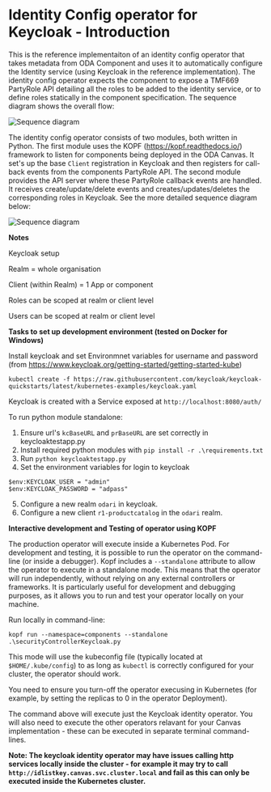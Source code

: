 # Identity Config operator for Keycloak - Introduction 

This is the reference implementaiton of an identity config operator that takes metadata from ODA Component and uses it to automatically configure the Identity service (using Keycloak in the reference implementation). The identity config operator expects the component to expose a TMF669 PartyRole API detailing all the roles to be added to the identity service, or to define roles statically in the component specification. The sequence diagram shows the overall flow:


![Sequence diagram](sequenceDiagrams/securitySequenceKeycloak.png)



The identity config operator consists of two modules, both written in Python. The first module uses the KOPF (https://kopf.readthedocs.io/) framework to listen for components being deployed in the ODA Canvas. It set's up the base `Client` registration in Keycloak and then registers for call-back events from the components PartyRole API. The second module provides the API server where these PartyRole callback events are handled. It receives create/update/delete events and creates/updates/deletes the corresponding  roles in Keycloak. See the more detailed sequence diagram below:


![Sequence diagram](sequenceDiagrams/securitySequenceKeycloakDetailed.png)


**Notes**

Keycloak setup

Realm = whole organisation

Client (within Realm) = 1 App or component

Roles can be scoped at realm or client level

Users can be scoped at realm or client level



**Tasks to set up development environment (tested on Docker for Windows)**

Install keycloak and set Environmnet variables for username and password (from https://www.keycloak.org/getting-started/getting-started-kube)

```
kubectl create -f https://raw.githubusercontent.com/keycloak/keycloak-quickstarts/latest/kubernetes-examples/keycloak.yaml
```

Keycloak is created with a Service exposed at `http://localhost:8080/auth/`


To run python module standalone:

1. Ensure url's `kcBaseURL` and `prBaseURL` are set correctly in keycloaktestapp.py
2. Install required python modules with `pip install -r .\requirements.txt`
3. Run `python keycloaktestapp.py`
4. Set the environment variables for login to keycloak

```
$env:KEYCLOAK_USER = "admin"
$env:KEYCLOAK_PASSWORD = "adpass"
```

5. Configure a new realm `odari` in keycloak.
6. Configure a new client `r1-productcatalog` in the `odari` realm.

**Interactive development and Testing of operator using KOPF**

The production operator will execute inside a Kubernetes Pod. For development and testing, it is possible to run the operator on the command-line (or inside a debugger). Kopf includes a `--standalone` attribute to allow the operator to execute in a standalone mode. This means that the operator will run independently, without relying on any external controllers or frameworks. It is particularly useful for development and debugging purposes, as it allows you to run and test your operator locally on your machine.

Run locally in command-line: 
```
kopf run --namespace=components --standalone .\securityControllerKeycloak.py
```

This mode will use the kubeconfig file (typically located at `$HOME/.kube/config`) to as long as `kubectl` is correctly configured for your cluster, the operator should work. 

You need to ensure you turn-off the operator execusing in Kubernetes (for example, by setting the replicas to 0 in the operator Deployment).

The command above will execute just the Keycloak identity operator. You will also need to execute the other operators relavant for your Canvas implementation - these can be executed in separate terminal command-lines.

**Note: The keycloak identity operator may have issues calling http services locally inside the cluster - for example it may try to call `http://idlistkey.canvas.svc.cluster.local` and fail as this can only be executed inside the Kubernetes cluster.**


